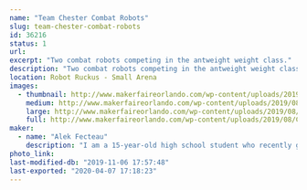 ```yaml
---
name: "Team Chester Combat Robots"
slug: team-chester-combat-robots
id: 36216
status: 1
url: 
excerpt: "Two combat robots competing in the antweight weight class."
description: "Two combat robots competing in the antweight weight class."
location: Robot Ruckus - Small Arena
images:
  - thumbnail: http://www.makerfaireorlando.com/wp-content/uploads/2019/08/Chester-Prime-1.png
    medium: http://www.makerfaireorlando.com/wp-content/uploads/2019/08/Chester-Prime-1.png
    large: http://www.makerfaireorlando.com/wp-content/uploads/2019/08/Chester-Prime-1.png
    full: http://www.makerfaireorlando.com/wp-content/uploads/2019/08/Chester-Prime-1.png
maker:
  - name: "Alek Fecteau"
    description: "I am a 15-year-old high school student who recently got into robot combat."
photo_link: 
last-modified-db: "2019-11-06 17:57:48"
last-exported: "2020-04-07 17:18:23"
---
```

